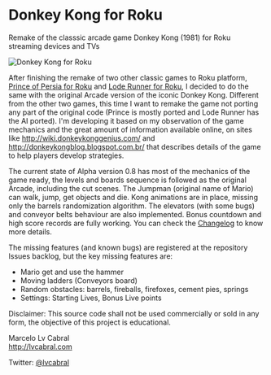 # Donkey Kong for Roku
Remake of the classsic arcade game Donkey Kong (1981) for Roku streaming devices and TVs

![Donkey Kong for Roku](http://lvcabral.com/images/dk/dk_mosaic.png)

After finishing the remake of two other classic games to Roku platform, [Prince of Persia for Roku](https://github.com/lvcabral/Prince-of-Persia-Roku) and [Lode Runner for Roku](https://github.com/lvcabral/Lode-Runner-Roku), I decided to do the same with the original Arcade version of the iconic Donkey Kong. Different from the other two games, this time I want to remake the game not porting any part of the original code (Prince is mostly ported and Lode Runner has the AI ported). I'm developing it based on my observation of the game mechanics and the great amount of information available online, on sites like http://wiki.donkeykonggenius.com/ and http://donkeykongblog.blogspot.com.br/ that describes details of the game to help players develop strategies.

The current state of Alpha version 0.8 has most of the mechanics of the game ready, the levels and boards sequence is followed as the original Arcade, including the cut scenes. The Jumpman (original name of Mario) can walk, jump, get objects and die. Kong animations are in place, missing only the barrels randomization algorithm. The elevators (with some bugs) and conveyor belts behaviour are also implemented. Bonus countdown and high score records are fully working. You can check the [Changelog](https://github.com/lvcabral/Donkey-Kong-Roku/blob/master/Changelog.md) to know more details.

The missing features (and known bugs) are registered at the repository Issues backlog, but the key missing features are:

* Mario get and use the hammer
* Moving ladders (Conveyors board)
* Random obstacles: barrels, fireballs, firefoxes, cement pies, springs
* Settings: Starting Lives, Bonus Live points

Disclaimer: This source code shall not be used commercially or sold in any form, the objective of this project is educational.

Marcelo Lv Cabral<br/>
http://lvcabral.com <br/>

Twitter: [@lvcabral](https://twitter.com/lvcabral)
